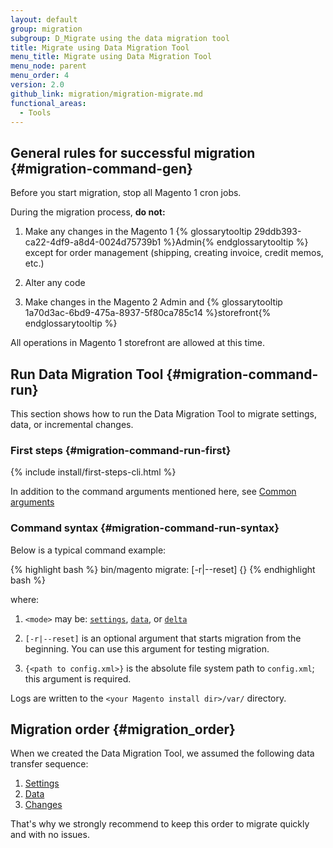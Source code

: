 ```yaml
---
layout: default
group: migration
subgroup: D_Migrate using the data migration tool
title: Migrate using Data Migration Tool
menu_title: Migrate using Data Migration Tool
menu_node: parent
menu_order: 4
version: 2.0
github_link: migration/migration-migrate.md
functional_areas:
  - Tools
---
```


## General rules for successful migration {#migration-command-gen}

Before you start migration, stop all Magento 1 cron jobs.

During the migration process, **do not:**

1. Make any changes in the Magento 1 {% glossarytooltip 29ddb393-ca22-4df9-a8d4-0024d75739b1 %}Admin{% endglossarytooltip %} except for order management (shipping, creating invoice, credit memos, etc.)

2. Alter any code

3. Make changes in the Magento 2 Admin and {% glossarytooltip 1a70d3ac-6bd9-475a-8937-5f80ca785c14 %}storefront{% endglossarytooltip %}

<div class="bs-callout bs-callout-tip">
  <p>All operations in Magento 1 storefront are allowed at this time.</p>
</div>

## Run Data Migration Tool {#migration-command-run}
This section shows how to run the Data Migration Tool to migrate settings, data, or incremental changes.

### First steps {#migration-command-run-first}

{% include install/first-steps-cli.html %}

In addition to the command arguments mentioned here, see [Common arguments]({{page.baseurl}}install-gde/install/cli/install-cli-subcommands.html#instgde-cli-subcommands-common)

### Command syntax {#migration-command-run-syntax}

Below is a typical command example:

{% highlight bash %}
bin/magento migrate:<mode> [-r|--reset] {<path to config.xml>}
{% endhighlight bash %}

where:

1. `<mode>` may be: <a href="{{page.baseurl}}migration/migration-migrate-settings.html">`settings`</a>, <a href="{{page.baseurl}}migration/migration-migrate-data.html">`data`</a>, or <a href="{{page.baseurl}}migration/migration-migrate-delta.html">`delta`</a>

2. `[-r|--reset]` is an optional argument that starts migration from the beginning. You can use this argument for testing migration.

3. `{<path to config.xml>}` is the absolute file system path to `config.xml`; this argument is required.

<div class="bs-callout bs-callout-info" id="info">
<span class="glyphicon-class">
  <p>Logs are written to the <code>&lt;your Magento install dir>/var/</code> directory.</p></span>
</div>

## Migration order {#migration_order}

When we created the Data Migration Tool, we assumed the following data transfer sequence:

1.	<a href="{{page.baseurl}}migration/migration-migrate-settings.html">Settings</a>
2.	<a href="{{page.baseurl}}migration/migration-migrate-data.html">Data</a>
3.	<a href="{{page.baseurl}}migration/migration-migrate-delta.html">Changes</a>

That's why we strongly recommend to keep this order to migrate quickly and with no issues.
